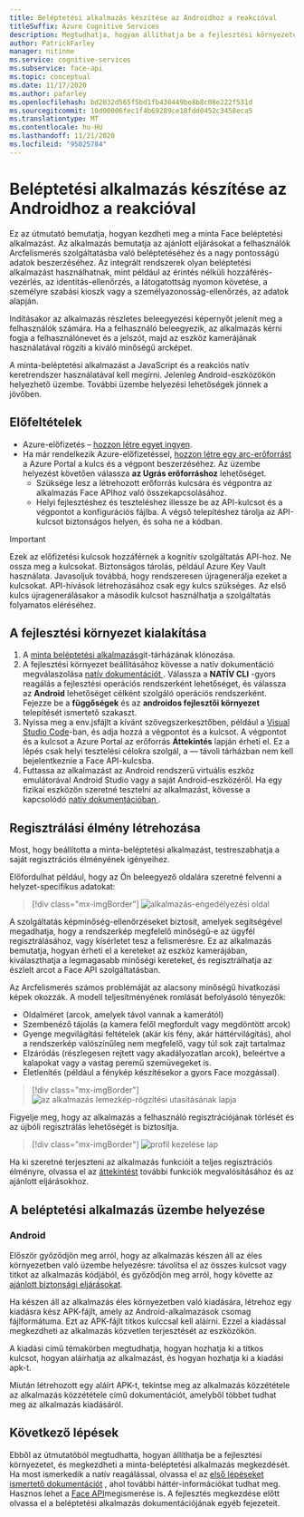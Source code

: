 ```yaml
---
title: Beléptetési alkalmazás készítése az Androidhoz a reakcióval
titleSuffix: Azure Cognitive Services
description: Megtudhatja, hogyan állíthatja be a fejlesztési környezetet, és hogyan helyezhet üzembe egy Face beléptetési alkalmazást az ügyfelek beleegyezett.
author: PatrickFarley
manager: nitinme
ms.service: cognitive-services
ms.subservice: face-api
ms.topic: conceptual
ms.date: 11/17/2020
ms.author: pafarley
ms.openlocfilehash: bd2032d565f5bd1fb430449be8b8c08e222f531d
ms.sourcegitcommit: 10d00006fec1f4b69289ce18fdd0452c3458eca5
ms.translationtype: MT
ms.contentlocale: hu-HU
ms.lasthandoff: 11/21/2020
ms.locfileid: "95025784"
---
```

# <a name="build-an-enrollment-app-for-android-with-react"></a>Beléptetési alkalmazás készítése az Androidhoz a reakcióval

Ez az útmutató bemutatja, hogyan kezdheti meg a minta Face beléptetési alkalmazást. Az alkalmazás bemutatja az ajánlott eljárásokat a felhasználók Arcfelismerés szolgáltatásba való beléptetéséhez és a nagy pontosságú adatok beszerzéséhez. Az integrált rendszerek olyan beléptetési alkalmazást használhatnak, mint például az érintés nélküli hozzáférés-vezérlés, az identitás-ellenőrzés, a látogatottság nyomon követése, a személyre szabási kioszk vagy a személyazonosság-ellenőrzés, az adatok alapján.

Indításakor az alkalmazás részletes beleegyezési képernyőt jelenít meg a felhasználók számára. Ha a felhasználó beleegyezik, az alkalmazás kérni fogja a felhasználónevet és a jelszót, majd az eszköz kamerájának használatával rögzíti a kiváló minőségű arcképet.

A minta-beléptetési alkalmazást a JavaScript és a reakciós natív keretrendszer használatával kell megírni. Jelenleg Android-eszközökön helyezhető üzembe. További üzembe helyezési lehetőségek jönnek a jövőben.

## <a name="prerequisites"></a>Előfeltételek 

* Azure-előfizetés – [hozzon létre egyet ingyen](https://azure.microsoft.com/free/cognitive-services/).  
* Ha már rendelkezik Azure-előfizetéssel, [hozzon létre egy arc-erőforrást](https://portal.azure.com/#create/Microsoft.CognitiveServicesFace) a Azure Portal a kulcs és a végpont beszerzéséhez. Az üzembe helyezést követően válassza **az Ugrás erőforráshoz** lehetőséget.  
  * Szüksége lesz a létrehozott erőforrás kulcsára és végpontra az alkalmazás Face APIhoz való összekapcsolásához.  
  * Helyi fejlesztéshez és teszteléshez illessze be az API-kulcsot és a végpontot a konfigurációs fájlba. A végső telepítéshez tárolja az API-kulcsot biztonságos helyen, és soha ne a kódban.  

> [!IMPORTANT]
> Ezek az előfizetési kulcsok hozzáférnek a kognitív szolgáltatás API-hoz. Ne ossza meg a kulcsokat. Biztonságos tárolás, például Azure Key Vault használata. Javasoljuk továbbá, hogy rendszeresen újragenerálja ezeket a kulcsokat. API-hívások létrehozásához csak egy kulcs szükséges. Az első kulcs újragenerálásakor a második kulcsot használhatja a szolgáltatás folyamatos eléréséhez.

## <a name="set-up-the-development-environment"></a>A fejlesztési környezet kialakítása

1. A [minta beléptetési alkalmazás](https://github.com/azure-samples/cognitive-services-FaceAPIEnrollmentSample)git-tárházának klónozása.
1. A fejlesztési környezet beállításához kövesse a natív dokumentáció megválaszolása <a href="https://reactnative.dev/docs/environment-setup"  title=" "  target="_blank"> natív dokumentációt <span class="docon docon-navigate-external x-hidden-focus"></span> </a> . Válassza a **NATÍV CLI** -gyors reagálás a fejlesztési operációs rendszerként lehetőséget, és válassza az **Android** lehetőséget célként szolgáló operációs rendszerként. Fejezze be a **függőségek** és az **androidos fejlesztői környezet** telepítését ismertető szakaszt.
1. Nyissa meg a env.jsfájlt a kívánt szövegszerkesztőben, például a [Visual Studio Code](https://code.visualstudio.com/)-ban, és adja hozzá a végpontot és a kulcsot. A végpontot és a kulcsot a Azure Portal az erőforrás **Áttekintés** lapján érheti el. Ez a lépés csak helyi tesztelési célokra szolgál, a &mdash; távoli tárházban nem kell bejelentkeznie a Face API-kulcsba.
1. Futtassa az alkalmazást az Android rendszerű virtuális eszköz emulátorával Android Studio vagy a saját Android-eszközéről. Ha egy fizikai eszközön szeretné tesztelni az alkalmazást, kövesse a kapcsolódó <a href="https://reactnative.dev/docs/running-on-device"  title=" reagáló natív dokumentációt a "  target="_blank"> natív dokumentációban <span class="docon docon-navigate-external x-hidden-focus"></span> </a> .  


## <a name="create-an-enrollment-experience"></a>Regisztrálási élmény létrehozása  

Most, hogy beállította a minta-beléptetési alkalmazást, testreszabhatja a saját regisztrációs élményének igényeihez.

Előfordulhat például, hogy az Ön beleegyező oldalára szeretné felvenni a helyzet-specifikus adatokat:

> [!div class="mx-imgBorder"]
> ![alkalmazás-engedélyezési oldal](./media/enrollment-app/1-consent-1.jpg)

A szolgáltatás képminőség-ellenőrzéseket biztosít, amelyek segítségével megadhatja, hogy a rendszerkép megfelelő minőségű-e az ügyfél regisztrálásához, vagy kísérletet tesz a felismerésre. Ez az alkalmazás bemutatja, hogyan érheti el a kereteket az eszköz kamerájában, kiválaszthatja a legmagasabb minőségi kereteket, és regisztrálhatja az észlelt arcot a Face API szolgáltatásban. 

Az Arcfelismerés számos problémáját az alacsony minőségű hivatkozási képek okozzák. A modell teljesítményének romlását befolyásoló tényezők:
* Oldalméret (arcok, amelyek távol vannak a kamerától)
* Szembenéző tájolás (a kamera felől megfordult vagy megdöntött arcok)
* Gyenge megvilágítási feltételek (akár kis fény, akár háttérvilágítás), ahol a rendszerkép valószínűleg nem megfelelő, vagy túl sok zajt tartalmaz
* Elzáródás (részlegesen rejtett vagy akadályozatlan arcok), beleértve a kalapokat vagy a vastag peremű szemüvegeket is.
* Életlenítés (például a fénykép készítésekor a gyors Face mozgással). 

> [!div class="mx-imgBorder"]
> ![az alkalmazás lemezkép-rögzítési utasításának lapja](./media/enrollment-app/4-instruction.jpg)

Figyelje meg, hogy az alkalmazás a felhasználó regisztrációjának törlését és az újbóli regisztrálás lehetőségét is biztosítja.

> [!div class="mx-imgBorder"]
> ![profil kezelése lap](./media/enrollment-app/10-manage-2.jpg)

Ha ki szeretné terjeszteni az alkalmazás funkcióit a teljes regisztrációs élményre, olvassa el az [áttekintést](enrollment-overview.md) további funkciók megvalósításához és az ajánlott eljárásokhoz.

## <a name="deploy-the-enrollment-app"></a>A beléptetési alkalmazás üzembe helyezése

### <a name="android"></a>Android

Először győződjön meg arról, hogy az alkalmazás készen áll az éles környezetben való üzembe helyezésre: távolítsa el az összes kulcsot vagy titkot az alkalmazás kódjából, és győződjön meg arról, hogy követte az [ajánlott biztonsági eljárásokat](https://docs.microsoft.com/azure/cognitive-services/cognitive-services-security?tabs=command-line%2Ccsharp).

Ha készen áll az alkalmazás éles környezetben való kiadására, létrehoz egy kiadásra kész APK-fájlt, amely az Android-alkalmazások csomag fájlformátuma. Ezt az APK-fájlt titkos kulccsal kell aláírni. Ezzel a kiadással megkezdheti az alkalmazás közvetlen terjesztését az eszközökön. 

A kiadási <a href="https://developer.android.com/studio/publish/preparing#publishing-build"  title=" dokumentáció előkészítésének előkészítése "  target="_blank"> <span class="docon docon-navigate-external x-hidden-focus"></span> </a> című témakörben megtudhatja, hogyan hozhatja ki a titkos kulcsot, hogyan aláírhatja az alkalmazást, és hogyan hozhatja ki a kiadási apk-t.  

Miután létrehozott egy aláírt APK-t, tekintse meg az alkalmazás közzététele az alkalmazás közzététele című <a href="https://developer.android.com/studio/publish"  title=" "  target="_blank"> <span class="docon docon-navigate-external x-hidden-focus"></span> </a> dokumentációt, amelyből többet tudhat meg az alkalmazás kiadásáról.

## <a name="next-steps"></a>Következő lépések  

Ebből az útmutatóból megtudhatta, hogyan állíthatja be a fejlesztési környezetet, és megkezdheti a minta-beléptetési alkalmazás megkezdését. Ha most ismerkedik a natív reagálással, olvassa el az [első lépéseket ismertető dokumentációt](https://reactnative.dev/docs/getting-started) , ahol további háttér-információkat tudhat meg. Hasznos lehet a [Face API](Overview.md)megismerése is. A fejlesztés megkezdése előtt olvassa el a beléptetési alkalmazás dokumentációjának egyéb fejezeteit.
